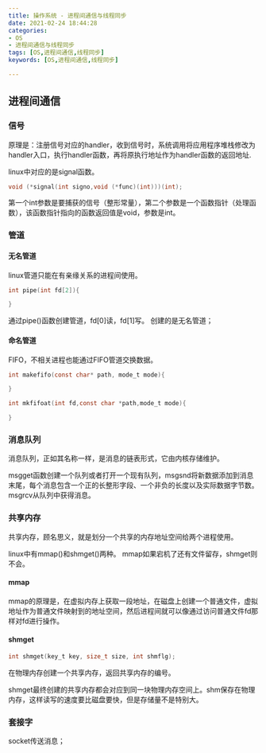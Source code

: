 ```yaml
---
title: 操作系统 - 进程间通信与线程同步
date: 2021-02-24 18:44:28
categories: 
- OS
- 进程间通信与线程同步
tags: [OS,进程间通信,线程同步]
keywords: [OS,进程间通信,线程同步]

---
```

## 进程间通信

### 信号

原理是：注册信号对应的handler，收到信号时，系统调用将应用程序堆栈修改为handler入口，执行handler函数，再将原执行地址作为handler函数的返回地址.

linux中对应的是signal函数。
```C
void (*signal(int signo,void (*func)(int)))(int);
```

第一个int参数是要捕获的信号（整形常量），第二个参数是一个函数指针（处理函数），该函数指针指向的函数返回值是void，参数是int。


### 管道

#### 无名管道

linux管道只能在有亲缘关系的进程间使用。

```C
int pipe(int fd[2]){

}
```
通过pipe()函数创建管道，fd[0]读，fd[1]写。 创建的是无名管道；

#### 命名管道

FIFO，不相关进程也能通过FIFO管道交换数据。

```C
int makefifo(const char* path, mode_t mode){

}

int mkfifoat(int fd,const char *path,mode_t mode){

}

```




### 消息队列

消息队列，正如其名称一样，是消息的链表形式，它由内核存储维护。

msgget函数创建一个队列或者打开一个现有队列，msgsnd将新数据添加到消息末尾，每个消息包含一个正的长整形字段、一个非负的长度以及实际数据字节数。msgrcv从队列中获得消息。

### 共享内存

共享内存，顾名思义，就是划分一个共享的内存地址空间给两个进程使用。

linux中有mmap()和shmget()两种。 mmap如果宕机了还有文件留存，shmget则不会。

#### mmap

mmap的原理是，在虚拟内存上获取一段地址，在磁盘上创建一个普通文件，虚拟地址作为普通文件映射到的地址空间，然后进程间就可以像通过访问普通文件fd那样对fd进行操作。

#### shmget

```C
int shmget(key_t key, size_t size, int shmflg);
```

在物理内存创建一个共享内存，返回共享内存的编号。

shmget最终创建的共享内存都会对应到同一块物理内存空间上。shm保存在物理内存，这样读写的速度要比磁盘要快，但是存储量不是特别大。


### 套接字

socket传送消息；